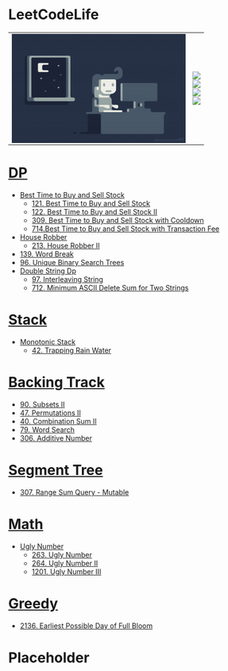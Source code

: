 # LeetCodeLife

|    |        |
| -------- | -------------- |
| <img style="float: left;" src="https://github.com/huaxing-w/LeetCodeLife/blob/main/others/coding%20gif.gif?raw=true" height="220px" width="350px"> |<img style="float: left;" src="https://img.shields.io/github/commit-activity/w/huaxing-w/LeetCodeLife"><br/><img style="float: left;" src="https://img.shields.io/github/last-commit/huaxing-w/LeetCodeLife"><br/><img style="float: left;" src="https://komarev.com/ghpvc/?username=huaxing-w"><br><img style="float: left;" src="https://img.shields.io/badge/Python-3776AB?style=for-the-badge&logo=python&logoColor=white">


# [DP](https://github.com/huaxing-w/LeetCodeLife/tree/main/LC/DP)
* [Best Time to Buy and Sell Stock](https://github.com/huaxing-w/LeetCodeLife/tree/main/LC/DP/Best%20Time%20to%20Buy%20and%20Sell%20Stock)
    * [121. Best Time to Buy and Sell Stock](https://github.com/huaxing-w/LeetCodeLife/tree/main/LC/DP/Best%20Time%20to%20Buy%20and%20Sell%20Stock/121.%20Best%20Time%20to%20Buy%20and%20Sell%20Stock)
    * [122. Best Time to Buy and Sell Stock II](https://github.com/huaxing-w/LeetCodeLife/tree/main/LC/DP/Best%20Time%20to%20Buy%20and%20Sell%20Stock/122.%20Best%20Time%20to%20Buy%20and%20Sell%20Stock%20II)
    * [309. Best Time to Buy and Sell Stock with Cooldown](https://github.com/huaxing-w/LeetCodeLife/tree/main/LC/DP/Best%20Time%20to%20Buy%20and%20Sell%20Stock/309.%20Best%20Time%20to%20Buy%20and%20Sell%20Stock%20with%20Cooldown)
    * [714.Best Time to Buy and Sell Stock with Transaction Fee](https://github.com/huaxing-w/LeetCodeLife/tree/main/LC/DP/Best%20Time%20to%20Buy%20and%20Sell%20Stock/714.Best%20Time%20to%20Buy%20and%20Sell%20Stock%20with%20Transaction%20Fee)
* [House Robber](https://github.com/huaxing-w/LeetCodeLife/tree/main/LC/DP/House%20Robber)
    * [213. House Robber II](https://github.com/huaxing-w/LeetCodeLife/tree/main/LC/DP/House%20Robber/213.%20House%20Robber%20II)
* [139. Word Break](https://github.com/huaxing-w/LeetCodeLife/tree/main/LC/DP/139.%20Word%20Break)
* [96. Unique Binary Search Trees](https://github.com/huaxing-w/LeetCodeLife/tree/main/LC/DP/96.%20Unique%20Binary%20Search%20Trees)
* [Double String Dp](https://github.com/huaxing-w/LeetCodeLife/tree/main/LC/DP/double%20string%20dp)
    * [97. Interleaving String](https://github.com/huaxing-w/LeetCodeLife/tree/main/LC/DP/double%20string%20dp/97.%20Interleaving%20String)
    * [712. Minimum ASCII Delete Sum for Two Strings](https://github.com/huaxing-w/LeetCodeLife/tree/main/LC/DP/double%20string%20dp/712.%20Minimum%20ASCII%20Delete%20Sum%20for%20Two%20Strings)




# [Stack](https://github.com/huaxing-w/LeetCodeLife/tree/main/LC/stack)
* [Monotonic Stack](https://github.com/huaxing-w/LeetCodeLife/tree/main/LC/stack/Monotonic%20Stack)
    * [42. Trapping Rain Water](https://github.com/huaxing-w/LeetCodeLife/tree/main/LC/stack/Monotonic%20Stack/42.%20Trapping%20Rain%20Water)
# [Backing Track](https://github.com/huaxing-w/LeetCodeLife/tree/main/LC/Backing%20Track)
* [90. Subsets II](https://github.com/huaxing-w/LeetCodeLife/tree/main/LC/Backing%20Track/90.%20Subsets%20II)
* [47. Permutations II](https://github.com/huaxing-w/LeetCodeLife/tree/main/LC/Backing%20Track/47.%20Permutations%20II)
* [40. Combination Sum II](https://github.com/huaxing-w/LeetCodeLife/tree/main/LC/Backing%20Track/40.%20Combination%20Sum%20II)
* [79. Word Search](https://github.com/huaxing-w/LeetCodeLife/tree/main/LC/Backing%20Track/79.%20Word%20Search)
* [306. Additive Number](https://github.com/huaxing-w/LeetCodeLife/tree/main/LC/Backing%20Track/306.%20Additive%20Number)



# [Segment Tree](https://github.com/huaxing-w/LeetCodeLife/tree/main/LC/segment%20tree)
* [307. Range Sum Query - Mutable](https://github.com/huaxing-w/LeetCodeLife/tree/main/LC/segment%20tree/307.%20Range%20Sum%20Query%20-%20Mutable)

# [Math](https://github.com/huaxing-w/LeetCodeLife/tree/main/LC/math)
* [Ugly Number](https://github.com/huaxing-w/LeetCodeLife/tree/main/LC/math)
  * [263. Ugly Number](https://github.com/huaxing-w/LeetCodeLife/tree/main/LC/math/ugly%20number/263.%20Ugly%20Number)
  * [264. Ugly Number II](https://github.com/huaxing-w/LeetCodeLife/tree/main/LC/math/ugly%20number/264.%20Ugly%20Number%20II)
  * [1201. Ugly Number III](https://github.com/huaxing-w/LeetCodeLife/tree/main/LC/math/ugly%20number/1201.%20Ugly%20Number%20III)
  
  

# [Greedy](https://github.com/huaxing-w/LeetCodeLife/tree/main/LC/Greedy)
* [2136. Earliest Possible Day of Full Bloom](https://github.com/huaxing-w/LeetCodeLife/tree/main/LC/Greedy/2136.%20Earliest%20Possible%20Day%20of%20Full%20Bloom)
  
# Placeholder








